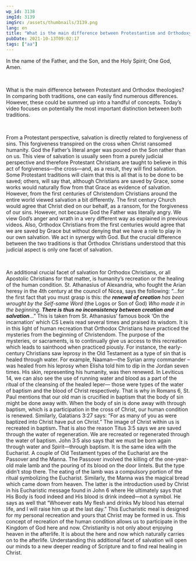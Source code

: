 ```yaml
---
wp_id: 3138
imgId: 3139
imgSrc: /assets/thumbnails/3139.png
lang: en
title: "What is the main difference between Protestantism and Orthodoxy?"
pubDate: 2021-10-13T09:02:17
tags: ["aa"]
---
```

<!-- page: 6 -->

<p><span data-contrast="auto">In the name of the Father, and the Son, and the Holy Spirit; One God, Amen. </span><span data-ccp-props="{&quot;201341983&quot;:0,&quot;335559739&quot;:200,&quot;335559740&quot;:276}"> </span></p>
<p>&nbsp;</p>
<p><span data-contrast="auto">What is the main difference between Protestant and Orthodox theologies? In comparing both traditions, one can easily find numerous differences. However, these could be summed up into a handful of concepts. Today’s video focuses on potentially the most important distinction between both traditions. </span><span data-ccp-props="{&quot;201341983&quot;:0,&quot;335559739&quot;:200,&quot;335559740&quot;:276}"> </span></p>
<p><span data-ccp-props="{&quot;201341983&quot;:0,&quot;335559739&quot;:200,&quot;335559740&quot;:276}"> </span></p>
<p><span data-contrast="auto">From a Protestant perspective, salvation is directly related to forgiveness of sins. This forgiveness transpired on the cross when Christ ransomed humanity. God the Father’s literal anger was poured on the Son rather than on us. This view of salvation is usually seen from a purely judicial perspective and therefore Protestant Christians are taught to believe in this act of forgiveness—the cross—and, as a result, they will find salvation. Some Protestant traditions will claim that this is all that is to be done to be saved; others, will say that, although Christians are saved by Grace, some works would naturally flow from that Grace as evidence of salvation. However, from the first centuries of Christendom Christians around the entire world viewed salvation a bit differently. The first century Church would agree that Christ died on our behalf, as a ransom, for the forgiveness of our sins. However, not because God the Father was literally angry. We view God’s anger and wrath in a very different way as explained in previous videos. Also, Orthodox Christians from the first centuries would agree that we are saved by Grace but without denying that we have a role to play in our own salvation. We act in synergy with God. But the crucial difference between the two traditions is that Orthodox Christians understood that this judicial aspect is only one facet of salvation. </span><span data-ccp-props="{&quot;201341983&quot;:0,&quot;335559739&quot;:200,&quot;335559740&quot;:276}"> </span></p>
<p><span data-ccp-props="{&quot;201341983&quot;:0,&quot;335559739&quot;:200,&quot;335559740&quot;:276}"> </span></p>
<p><span data-contrast="auto">An additional crucial facet of salvation for Orthodox Christians, or all Apostolic Christians for that matter, is humanity’s recreation or the healing of the human condition. St. Athanasius of Alexandria, who fought the Arian heresy in the 4</span><span data-contrast="auto">th</span><span data-contrast="auto"> century at the council of Nicea, says the following: “…for the first fact that you must grasp is this: </span><i><span data-contrast="auto">the </span></i><b><i><span data-contrast="auto">renewal of creation </span></i></b><i><span data-contrast="auto">has been wrought by the Self-same Word </span></i><span data-contrast="auto">(the Logos or Son of God)</span><i><span data-contrast="auto"> Who made it in the beginning. </span></i><b><i><span data-contrast="auto">There is thus no inconsistency between creation and salvation</span></i></b><span data-contrast="auto">…” </span><span data-contrast="auto">This is taken from St. Athanasius’ famous book ‘On the incarnation’ which CS Lewis read several times and praised its wisdom. It is in this light of human recreation that Orthodox Christians have practiced the mysteries from the beginning of Christendom. The purpose of the mysteries, or sacraments, is to continually give us access to this recreation which leads to sainthood when practiced piously. For instance, the early-century Christians saw leprosy in the Old Testament as a type of sin that is healed through water. For example, Naaman—the Syrian army commander – was healed from his leprosy when Elisha told him to dip in the Jordan seven times. His skin, representing his humanity, was then renewed. In Leviticus 14, we can also see the use of running water and blood as a part of the ritual of the cleansing of the healed leper— those were types of the water of baptism and the blood of Christ respectively. That is why in Romans 6, St. Paul mentions that our old man is crucified in baptism that the body of sin might be done away with. When the body of sin is done away with through baptism, which is a participation in the cross of Christ, our human condition is renewed. Similarly, Galatians 3:27 says: “For as many of you as were baptized into Christ have put on Christ.” The image of Christ within us is recreated in baptism</span><b><span data-contrast="auto">. </span></b><span data-contrast="auto">That is also the reason Titus 3:5 says we are saved through the water of regeneration. We are recreated or regenerated through the water of baptism. John 3:5 also says that we must be born again through water and Spirit—through baptism. It is the same idea with the Eucharist. A couple of Old Testament types of the Eucharist are the Passover and the Manna. The Passover involved the killing of the one-year-old male lamb and the pouring of its blood on the door lintels. But the type didn’t stop there. The eating of the lamb was a compulsory portion of the ritual symbolizing the Eucharist. Similarly, the Manna was the magical bread which came down from heaven. The latter is the introduction used by Christ in his Eucharistic message found in John 6 where He ultimately says that His Body is food indeed and His blood is drink indeed—not a symbol. He says as well that “Whoever eats My flesh and drinks My blood has eternal life, and I will raise him up at the last day.” This Eucharistic meal is designed for my personal recreation and yours that Christ may be formed in us. This concept of recreation of the human condition allows us to participate in the Kingdom of God here and now. Christianity is not only about enjoying heaven in the afterlife. It is about the here and now which naturally carries on to the afterlife. Understanding this additional facet of salvation will open our minds to a new deeper reading of Scripture and to find real healing in Christ.</span><span data-ccp-props="{&quot;201341983&quot;:0,&quot;335559739&quot;:200,&quot;335559740&quot;:276}"> </span></p>
